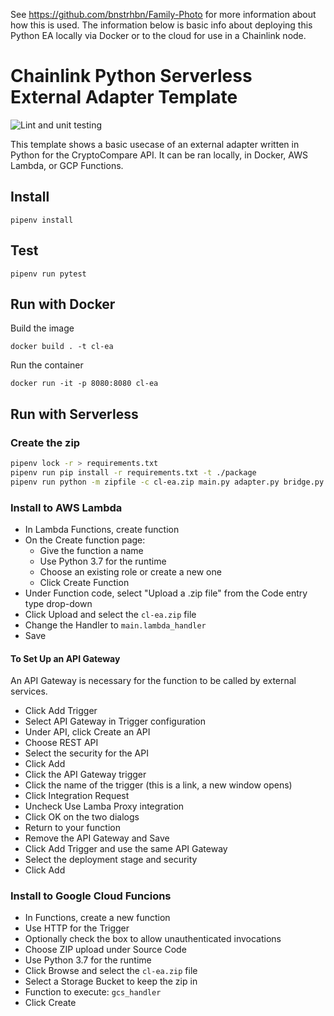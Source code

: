 See https://github.com/bnstrhbn/Family-Photo for more information about how this is used. The information below is basic info about deploying this Python EA locally via Docker or to the cloud for use in a Chainlink node.

# Chainlink Python Serverless External Adapter Template

![Lint and unit testing](https://github.com/thodges-gh/CL-EA-Python-Template/workflows/Lint%20and%20unit%20testing/badge.svg)

This template shows a basic usecase of an external adapter written in Python for the CryptoCompare API. It can be ran locally, in Docker, AWS Lambda, or GCP Functions.

## Install

```
pipenv install
```

## Test

```
pipenv run pytest
```

## Run with Docker

Build the image

```
docker build . -t cl-ea
```

Run the container

```
docker run -it -p 8080:8080 cl-ea
```

## Run with Serverless

### Create the zip

```bash
pipenv lock -r > requirements.txt
pipenv run pip install -r requirements.txt -t ./package
pipenv run python -m zipfile -c cl-ea.zip main.py adapter.py bridge.py ./package/*
```

### Install to AWS Lambda

- In Lambda Functions, create function
- On the Create function page:
  - Give the function a name
  - Use Python 3.7 for the runtime
  - Choose an existing role or create a new one
  - Click Create Function
- Under Function code, select "Upload a .zip file" from the Code entry type drop-down
- Click Upload and select the `cl-ea.zip` file
- Change the Handler to `main.lambda_handler`
- Save

#### To Set Up an API Gateway

An API Gateway is necessary for the function to be called by external services.

- Click Add Trigger
- Select API Gateway in Trigger configuration
- Under API, click Create an API
- Choose REST API
- Select the security for the API
- Click Add
- Click the API Gateway trigger
- Click the name of the trigger (this is a link, a new window opens)
- Click Integration Request
- Uncheck Use Lamba Proxy integration
- Click OK on the two dialogs
- Return to your function
- Remove the API Gateway and Save
- Click Add Trigger and use the same API Gateway
- Select the deployment stage and security
- Click Add


### Install to Google Cloud Funcions

- In Functions, create a new function
- Use HTTP for the Trigger
- Optionally check the box to allow unauthenticated invocations
- Choose ZIP upload under Source Code
- Use Python 3.7 for the runtime
- Click Browse and select the `cl-ea.zip` file
- Select a Storage Bucket to keep the zip in
- Function to execute: `gcs_handler`
- Click Create
